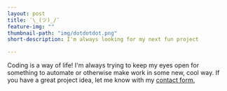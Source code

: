 ```yaml
---
layout: post
title: ¯\_(ツ)_/¯
feature-img: ""
thumbnail-path: "img/dotdotdot.png"
short-description: I'm always looking for my next fun project

---
```

Coding is a way of life! I'm always trying to keep my eyes open for something to automate or otherwise make work in some new, cool way. If you have a great project idea, let me know with my <a href="/contact/">contact form.</a>
